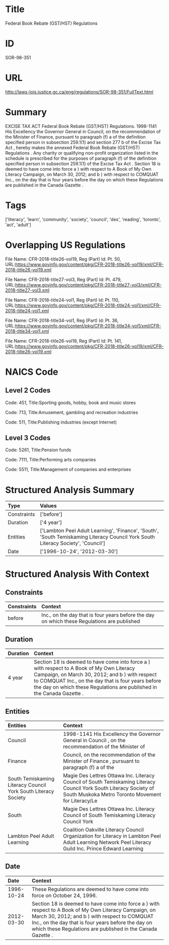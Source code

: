 # Title
Federal Book Rebate (GST/HST) Regulations


# ID
SOR-98-351

# URL
http://laws-lois.justice.gc.ca/eng/regulations/SOR-98-351/FullText.html


# Summary
EXCISE TAX ACT Federal Book Rebate (GST/HST) Regulations.
1998-1141 His Excellency the Governor General in Council, on the recommendation of the Minister of Finance, pursuant to paragraph (f) a  of the definition  specified person  in subsection 259.1(1) and section 277 b  of the  Excise Tax Act , hereby makes the annexed  Federal Book Rebate (GST/HST) Regulations .
Any charity or qualifying non-profit organization listed in the schedule is prescribed for the purposes of paragraph (f) of the definition  specified person  in subsection 259.1(1) of the  Excise Tax Act .
Section  18  is deemed to have come into force a ) with respect to A Book of My Own Literacy Campaign, on March 30, 2012; and b ) with respect to COMQUAT Inc., on the day that is four years before the day on which these Regulations are published in the  Canada Gazette .


# Tags
['literacy', 'learn', 'community', 'society', 'council', 'des', 'reading', 'toronto', 'act', 'adult']


# Overlapping US Regulations
File Name: CFR-2018-title26-vol19, Reg (Part) Id: Pt. 50, URL:https://www.govinfo.gov/content/pkg/CFR-2018-title26-vol19/xml/CFR-2018-title26-vol19.xml

File Name: CFR-2018-title27-vol3, Reg (Part) Id: Pt. 479, URL:https://www.govinfo.gov/content/pkg/CFR-2018-title27-vol3/xml/CFR-2018-title27-vol3.xml

File Name: CFR-2018-title24-vol1, Reg (Part) Id: Pt. 110, URL:https://www.govinfo.gov/content/pkg/CFR-2018-title24-vol1/xml/CFR-2018-title24-vol1.xml

File Name: CFR-2018-title34-vol1, Reg (Part) Id: Pt. 36, URL:https://www.govinfo.gov/content/pkg/CFR-2018-title34-vol1/xml/CFR-2018-title34-vol1.xml

File Name: CFR-2018-title26-vol19, Reg (Part) Id: Pt. 141, URL:https://www.govinfo.gov/content/pkg/CFR-2018-title26-vol19/xml/CFR-2018-title26-vol19.xml




# NAICS Code
## Level 2 Codes
Code: 451, Title:Sporting goods, hobby, book and music stores

Code: 713, Title:Amusement, gambling and recreation industries

Code: 511, Title:Publishing industries (except Internet)




## Level 3 Codes
Code: 5261, Title:Pension funds

Code: 7111, Title:Performing arts companies

Code: 5511, Title:Management of companies and enterprises







# Structured Analysis Summary
| Type        | Values                                                                                                                           |
|:------------|:---------------------------------------------------------------------------------------------------------------------------------|
| Constraints | ['before']                                                                                                                       |
| Duration    | ['4 year']                                                                                                                       |
| Entities    | ['Lambton Peel Adult Learning', 'Finance', 'South', 'South Temiskaming Literacy Council York South Literacy Society', 'Council'] |
| Date        | ['1996-10-24', '2012-03-30']                                                                                                     |


# Structured Analysis With Context
 


## Constraints
| Constraints   | Context                                                                                     |
|:--------------|:--------------------------------------------------------------------------------------------|
| before        | Inc., on the day that is four years before the day on which these Regulations are published |


## Duration
| Duration   | Context                                                                                                                                                                                                                                                                        |
|:-----------|:-------------------------------------------------------------------------------------------------------------------------------------------------------------------------------------------------------------------------------------------------------------------------------|
| 4 year     | Section  18  is deemed to have come into force a ) with respect to A Book of My Own Literacy Campaign, on March 30, 2012; and b ) with respect to COMQUAT Inc., on the day that is four years before the day on which these Regulations are published in the  Canada Gazette . |


## Entities
| Entities                                                       | Context                                                                                                                                                                  |
|:---------------------------------------------------------------|:-------------------------------------------------------------------------------------------------------------------------------------------------------------------------|
| Council                                                        | 1998-1141 His Excellency the Governor General in  Council , on the recommendation of the Minister of                                                                     |
| Finance                                                        | Council, on the recommendation of the Minister of Finance , pursuant to paragraph (f) a of the                                                                           |
| South Temiskaming Literacy Council York South Literacy Society | Magie Des Lettres Ottawa Inc. Literacy Council of South Temiskaming Literacy Council York South Literacy Society of South Muskoka Metro Toronto Movement for Literacy/Le |
| South                                                          | Magie Des Lettres Ottawa Inc. Literacy Council of South  Temiskaming Literacy Council York                                                                               |
| Lambton Peel Adult Learning                                    | Coalition Oakville Literacy Council Organization for Literacy in Lambton Peel Adult Learning Network Peel Literacy Guild Inc. Prince Edward Learning                     |


## Date
| Date       | Context                                                                                                                                                                                                                                                                        |
|:-----------|:-------------------------------------------------------------------------------------------------------------------------------------------------------------------------------------------------------------------------------------------------------------------------------|
| 1996-10-24 | These Regulations are deemed to have come into force on October 24, 1996.                                                                                                                                                                                                      |
| 2012-03-30 | Section  18  is deemed to have come into force a ) with respect to A Book of My Own Literacy Campaign, on March 30, 2012; and b ) with respect to COMQUAT Inc., on the day that is four years before the day on which these Regulations are published in the  Canada Gazette . |


